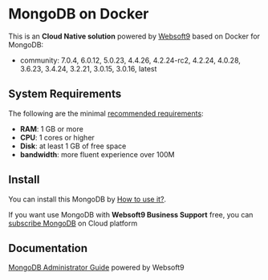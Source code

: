 # MongoDB on Docker  

This is an **Cloud Native solution** powered by [Websoft9](https://www.websoft9.com) based on Docker for MongoDB:

 - community:  7.0.4, 6.0.12, 5.0.23, 4.4.26, 4.2.24-rc2, 4.2.24, 4.0.28, 3.6.23, 3.4.24, 3.2.21, 3.0.15, 3.0.16, latest


## System Requirements

The following are the minimal [recommended requirements](https://github.com/mongodb/docker#recommended-system-requirements):

* **RAM**: 1 GB or more
* **CPU**: 1 cores or higher
* **Disk**: at least 1 GB of free space
* **bandwidth**: more fluent experience over 100M  

## Install

You can install this MongoDB by [How to use it?](https://github.com/Websoft9/docker-library#how-to-use-it).   

If you want use MongoDB with **Websoft9 Business Support** free, you can [subscribe MongoDB](https://www.websoft9.com/apps) on Cloud platform

## Documentation

[MongoDB Administrator Guide](https://support.websoft9.com/docs/mongodb) powered by Websoft9

